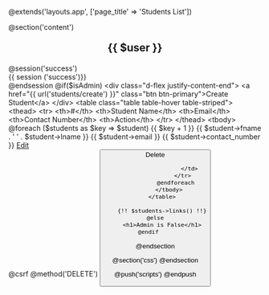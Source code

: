 @extends('layouts.app', ['page_title' => 'Students List'])

@section('content')
    <h2 class="students">{{ $user }}</h2>
    @session('success')
    <div class="alert alert-success" role="alert">
        {{ session ('success')}}
    </div>
    @endsession
    @if($isAdmin)
    <div class="d-flex justify-content-end">
        <a href="{{ url('students/create') }}" class="btn btn-primary">Create Student</a>
    </div>
        <table class="table table-hover table-striped">
            <thead>
                <tr>
                    <th>#</th>
                    <th>Student Name</th>
                    <th>Email</th>
                    <th>Contact Number</th>
                    <th>Action</th>
                </tr>
            </thead>
            <tbody>
                @foreach ($students as $key => $student)
                    <tr>
                        <td>{{ $key + 1 }}</td>
                        <td>{{ $student->fname . ' ' . $student->lname }}</td>
                        <td>{{ $student->email }}</td>
                        <td>{{ $student->contact_number }}</td>
                        <td>
                            <a href="{{ url('students', $student->id)}}/edit" class="btn btn-success btn-sm">Edit</a>
                            <form action="{{ route('students.delete', $student->id) }}" method="post">
                                @csrf
                                @method('DELETE')
                                <button class="btn btn-danger btn-sm" onClick="return confirm('Are you sure you want to delete this students?')">Delete</a>
                            </form>

                        </td>
                    </tr>
                @endforeach
            </tbody>
        </table>

        {!! $students->links() !!}
    @else
        <h1>Admin is False</h1>
    @endif    
@endsection

@section('css')
    <style>
        .students {
            text-align: center;
            margin-top: 20px;
            margin-bottom: 20px;
        }
    </style>
@endsection

@push('scripts')
@endpush
